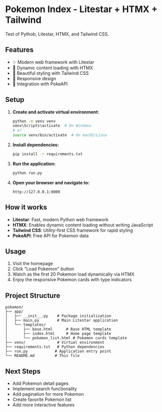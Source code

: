 # Pokemon Index - Litestar + HTMX + Tailwind

Test of Pythob, Litestar, HTMX, and Tailwind CSS.

## Features

- ✨ Modern web framework with Litestar
- 🚀 Dynamic content loading with HTMX
- 🎨 Beautiful styling with Tailwind CSS
- 📱 Responsive design
- 🔗 Integration with PokeAPI

## Setup

1. **Create and activate virtual environment:**
   ```bash
   python -m venv venv
   venv\Scripts\activate  # On Windows
   # or
   source venv/bin/activate  # On macOS/Linux
   ```

2. **Install dependencies:**
   ```bash
   pip install -r requirements.txt
   ```

3. **Run the application:**
   ```bash
   python run.py
   ```

4. **Open your browser and navigate to:**
   ```
   http://127.0.0.1:8000
   ```

## How it works

- **Litestar**: Fast, modern Python web framework
- **HTMX**: Enables dynamic content loading without writing JavaScript
- **Tailwind CSS**: Utility-first CSS framework for rapid styling
- **PokeAPI**: Free API for Pokemon data

## Usage

1. Visit the homepage
2. Click "Load Pokemon" button
3. Watch as the first 20 Pokemon load dynamically via HTMX
4. Enjoy the responsive Pokemon cards with type indicators

## Project Structure

```
pokemon/
├── app/
│   ├── __init__.py    # Package initialization
│   ├── main.py        # Main Litestar application
│   └── templates/
│       ├── base.html      # Base HTML template
│       ├── index.html     # Home page template
│       └── pokemon_list.html # Pokemon cards template
├── venv/              # Virtual environment
├── requirements.txt   # Python dependencies
├── run.py            # Application entry point
└── README.md         # This file
```

## Next Steps

- Add Pokemon detail pages
- Implement search functionality
- Add pagination for more Pokemon
- Create favorite Pokemon list
- Add more interactive features 
